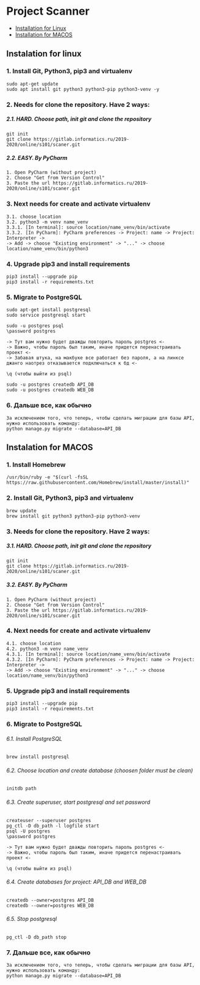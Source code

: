 # Project Scanner

*  [Installation for Linux](#installation_for_linux)
*  [Installation for MACOS](#installation_for_macos)

## Instalation for linux <a name="installation_for_linux"></a>

### 1. Install Git, Python3, pip3 and virtualenv
    sudo apt-get update
    sudo apt install git python3 python3-pip python3-venv -y

### 2. Needs for clone the repository. Have 2 ways: 
    
##### 2.1. HARD. Choose path, init git and clone the repository
    git init
    git clone https://gitlab.informatics.ru/2019-2020/online/s101/scaner.git

##### 2.2. EASY. By PyCharm
    1. Open PyCharm (without project)
    2. Choose "Get from Version Control"
    3. Paste the url https://gitlab.informatics.ru/2019-2020/online/s101/scaner.git

### 3. Next needs for create and activate virtualenv
    3.1. choose location
    3.2. python3 -m venv name_venv
    3.3.1. [In terminal]: source location/name_venv/bin/activate
    3.3.2. [In PyCharm]: PyCharm preferences -> Project: name -> Project: Interpreter -> 
    -> Add -> choose "Existing environment" -> "..." -> choose location/name_venv/bin/python3
    
### 4. Upgrade pip3 and install requirements 
    pip3 install --upgrade pip
    pip3 install -r requirements.txt
    
### 5. Migrate to PostgreSQL 
    sudo apt-get install postgresql
    sudo service postgresql start
    
    sudo -u postgres psql
    \password postgres
    
    -> Тут вам нужно будет дважды повторить пароль postgres <-
    -> Важно, чтобы пароль был таким, иначе придется перенастраивать проект <-
    -> Забавая штука, на макбуке все работает без пароля, а на линксе джанго наотрез отказывается подключаться к бд <-
    
    \q (чтобы выйти из psql)
    
    sudo -u postgres createdb API_DB
    sudo -u postgres createdb WEB_DB
    
### 6. Дальше все, как обычно
    За исключением того, что теперь, чтобы сделать миграции для базы API, нужно использовать команду:
    python manage.py migrate --database=API_DB
    
    
## Instalation for MACOS <a name="installation_for_macos"></a>

### 1. Install Homebrew
    /usr/bin/ruby -e "$(curl -fsSL https://raw.githubusercontent.com/Homebrew/install/master/install)"

### 2. Install Git, Python3, pip3 and virtualenv
    brew update
    brew install git python3 python3-pip python3-venv
    
### 3. Needs for clone the repository. Have 2 ways: 
    
##### 3.1. HARD. Choose path, init git and clone the repository
    git init
    git clone https://gitlab.informatics.ru/2019-2020/online/s101/scaner.git

##### 3.2. EASY. By PyCharm
    1. Open PyCharm (without project)
    2. Choose "Get from Version Control"
    3. Paste the url https://gitlab.informatics.ru/2019-2020/online/s101/scaner.git
    
### 4. Next needs for create and activate virtualenv
    4.1. choose location
    4.2. python3 -m venv name_venv
    4.3.1. [In terminal]: source location/name_venv/bin/activate
    4.3.2. [In PyCharm]: PyCharm preferences -> Project: name -> Project: Interpreter -> 
    -> Add -> choose "Existing environment" -> "..." -> choose location/name_venv/bin/python3
    
### 5. Upgrade pip3 and install requirements 
    pip3 install --upgrade pip
    pip3 install -r requirements.txt
    
### 6. Migrate to PostgreSQL 
###### 6.1. Install PostgreSQL
    brew install postgresql
###### 6.2. Choose location and create database (choosen folder must be clean)
    initdb path 
###### 6.3. Create superuser, start postgresql and set password
    createuser --superuser postgres
    pg_ctl -D db_path -l logfile start 
    psql -U postgres
    \password postgres
    
    -> Тут вам нужно будет дважды повторить пароль postgres <-
    -> Важно, чтобы пароль был таким, иначе придется перенастраивать проект <-
    
    \q (чтобы выйти из psql)
    
###### 6.4. Create databases for project: API_DB and WEB_DB
    createdb --owner=postgres API_DB
    createdb --owner=postgres WEB_DB
    
###### 6.5. Stop postgresql
    pg_ctl -D db_path stop
    
### 7. Дальше все, как обычно
    За исключением того, что теперь, чтобы сделать миграции для базы API, нужно использовать команду:
    python manage.py migrate --database=API_DB